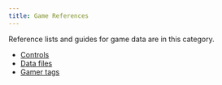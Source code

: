 ```yaml
---
title: Game References
---
```


Reference lists and guides for game data are in this category.

- [Controls](/game-references/controls)
- [Data files](/game-references/data-files)
- [Gamer tags](/game-references/gamer-tags)
